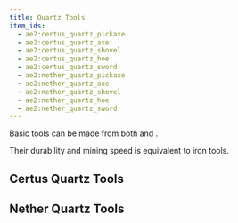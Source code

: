 ```yaml
---
title: Quartz Tools
item_ids:
  - ae2:certus_quartz_pickaxe
  - ae2:certus_quartz_axe
  - ae2:certus_quartz_shovel
  - ae2:certus_quartz_hoe
  - ae2:certus_quartz_sword
  - ae2:nether_quartz_pickaxe
  - ae2:nether_quartz_axe
  - ae2:nether_quartz_shovel
  - ae2:nether_quartz_hoe
  - ae2:nether_quartz_sword
---
```


Basic tools can be made from both <ItemLink id="certus_quartz_crystal" /> and <ItemLink id="minecraft:quartz" />.

Their durability and mining speed is equivalent to iron tools.

## Certus Quartz Tools

<RecipeFor id="certus_quartz_pickaxe" />
<RecipeFor id="certus_quartz_axe" />
<RecipeFor id="certus_quartz_shovel" />
<RecipeFor id="certus_quartz_hoe" />
<RecipeFor id="certus_quartz_sword" />

## Nether Quartz Tools

<RecipeFor id="nether_quartz_pickaxe" />
<RecipeFor id="nether_quartz_axe" />
<RecipeFor id="nether_quartz_shovel" />
<RecipeFor id="nether_quartz_hoe" />
<RecipeFor id="nether_quartz_sword" />
